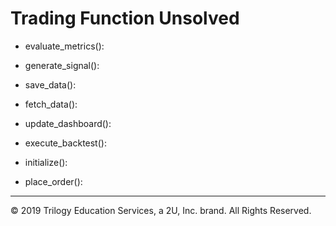 # Trading Function Unsolved

* evaluate_metrics():

* generate_signal():

* save_data():

* fetch_data():

* update_dashboard():

* execute_backtest():

* initialize():

* place_order():

---

© 2019 Trilogy Education Services, a 2U, Inc. brand. All Rights Reserved.
